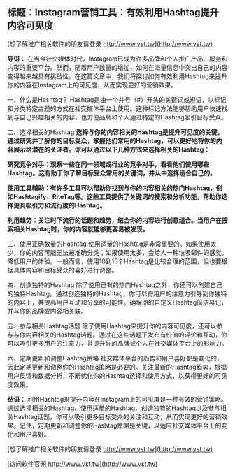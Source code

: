 ## **标题：Instagram营销工具：有效利用Hashtag提升内容可见度**

[想了解推广相关软件的朋友请登录 http://www.vst.tw](http://www.vst.tw)

**导语：**
在当今社交媒体时代，Instagram已成为许多品牌和个人推广产品、服务和内容的重要平台。然而，随着用户数量的增加，如何在海量信息中突出自己的内容变得越来越具有挑战性。在这篇文章中，我们将探讨如何有效利用Hashtag来提升你的内容在Instagram上的可见度，从而实现更好的营销效果。

一、什么是Hashtag？
Hashtag是由一个井号（#）开头的关键词或短语，以标记和分类特定主题的方式在社交媒体平台上使用。这种标记方法能够帮助用户快速找到与自己兴趣相关的内容，也方便品牌和个人通过特定的Hashtag吸引目标受众。

二、选择相关的Hashtag
**选择与你的内容相关的Hashtag是提升可见度的关键。通过研究并了解你的目标受众，掌握他们常用的Hashtag，可以更好地将你的内容展示给潜在的关注者。你可以通过以下几种方式来选择相关的Hashtag：**

**研究竞争对手：观察一些在同一领域或行业的竞争对手，看看他们使用哪些Hashtag。这有助于你了解目标受众常用的关键词，并从中选择适合自己的。**

**使用工具辅助：有许多工具可以帮助你找到与你的内容相关的热门Hashtag，例如Hashtagify、RiteTag等。这些工具提供了关键词的搜索和分析功能，帮助你选择更具吸引力和流行度的Hashtag。**

**利用趋势：关注时下流行的话题和趋势，结合你的内容进行创意组合。当用户在搜索相关Hashtag时，你的内容就能够更容易被发现。**

三、使用正确数量的Hashtag
使用适量的Hashtag是非常重要的。如果使用太少，你的内容可能无法被准确分类；如果使用太多，会给人一种垃圾邮件的感觉，降低用户的体验。一般而言，使用10到15个Hashtag是比较合理的范围，但也要根据具体内容和目标受众的喜好进行调整。

四、创造独特的Hashtag
除了使用已有的热门Hashtag之外，你还可以创建自己的独特Hashtag。通过创造独特的Hashtag，你可以将用户的注意力引导到你独特的内容上，并提高用户互动和分享的可能性。确保你的自定义Hashtag简洁易记，并与你的品牌或内容相关联。

五、参与相关Hashtag话题
除了使用Hashtag来提升你的内容可见度，还可以参与与你内容相关的Hashtag话题。通过在这些话题下发布有价值的评论和互动，你可以吸引更多用户的注意力，并提升你的品牌或个人在社交媒体平台上的影响力。

六、定期更新和调整Hashtag策略
社交媒体平台的趋势和用户喜好都是变化的，因此定期更新和调整你的Hashtag策略是必要的。关注最新的Hashtag趋势，根据用户反馈和数据分析，不断优化你的Hashtag选择和使用方式，以获得更好的可见度效果。

**结语：**
利用Hashtag来提升内容在Instagram上的可见度是一种有效的营销策略。通过选择相关的Hashtag、使用适量的Hashtag、创造独特的Hashtag以及参与相关Hashtag话题，你可以吸引更多目标受众的关注和互动，从而实现更好的营销效果。记住，定期更新和调整你的Hashtag策略是关键，以适应社交媒体平台上的变化和用户喜好。

[想了解推广相关软件的朋友请登录 http://www.vst.tw](http://www.vst.tw)


[访问软件官网 http://www.vst.tw](http://www.vst.tw)
